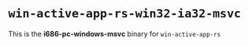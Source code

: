 # `win-active-app-rs-win32-ia32-msvc`

This is the **i686-pc-windows-msvc** binary for `win-active-app-rs`
